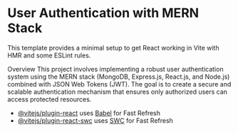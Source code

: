 # User Authentication with MERN Stack 

This template provides a minimal setup to get React working in Vite with HMR and some ESLint rules.

Overview
This project involves implementing a robust user authentication system using the MERN stack (MongoDB, Express.js, React.js, and Node.js) combined with JSON Web Tokens (JWT). The goal is to create a secure and scalable authentication mechanism that ensures only authorized users can access protected resources.

- [@vitejs/plugin-react](https://github.com/vitejs/vite-plugin-react/blob/main/packages/plugin-react/README.md) uses [Babel](https://babeljs.io/) for Fast Refresh
- [@vitejs/plugin-react-swc](https://github.com/vitejs/vite-plugin-react-swc) uses [SWC](https://swc.rs/) for Fast Refresh
